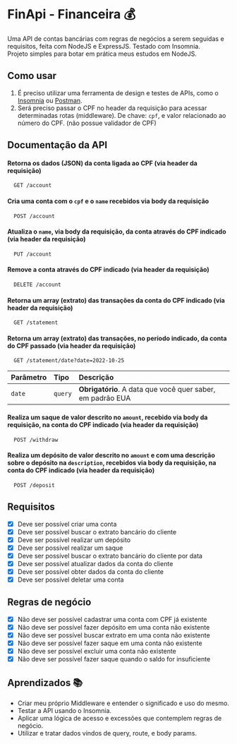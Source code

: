 # FinApi - Financeira 💰
Uma API de contas bancárias com regras de negócios a serem seguidas e requisitos, feita com NodeJS e ExpressJS. Testado com Insomnia.  
Projeto simples para botar em prática meus estudos em NodeJS.

## Como usar
1. É preciso utilizar uma ferramenta de design e testes de APIs, como o [Insomnia](https://insomnia.rest/products/insomnia) ou [Postman](https://www.postman.com/).
2. Será preciso passar o CPF no header da requisição para acessar determinadas rotas (middleware). De chave: `cpf`, e valor relacionado ao número do CPF. (não possue validador de CPF)


## Documentação da API

#### Retorna os dados (JSON) da conta ligada ao CPF (via header da requisição)

```http
  GET /account
```
#### Cria uma conta com o `cpf` e o `name` recebidos via body da requisição

```http
  POST /account
```

#### Atualiza o `name`, via body da requisição, da conta através do CPF indicado (via header da requisição)

```http
  PUT /account
```

#### Remove a conta através do CPF indicado (via header da requisição)

```http
  DELETE /account
```

#### Retorna um array (extrato) das transações da conta do CPF indicado (via header da requisição)

```http
  GET /statement
```

#### Retorna um array (extrato) das transações, no período indicado, da conta do CPF passado (via header da requisição)

```http
  GET /statement/date?date=2022-10-25
```

| Parâmetro   | Tipo       | Descrição                                   |
| :---------- | :--------- | :------------------------------------------ |
| `date`      | `query` | **Obrigatório**. A data que você quer saber, em padrão EUA |

#### Realiza um saque de valor descrito no `amount`, recebido via body da requisição, na conta do CPF indicado (via header da requisição)

```http
  POST /withdraw
```

#### Realiza um depósito de valor descrito no `amount` e com uma descrição sobre o depósito na `description`, recebidos via body da requisição, na conta do CPF indicado (via header da requisição)

```http
  POST /deposit
```

## Requisitos

- [x] Deve ser possível criar uma conta  
- [x] Deve ser possível buscar o extrato bancário do cliente
- [x] Deve ser possível realizar um depósito
- [x] Deve ser possível realizar um saque
- [x] Deve ser possível buscar o extrato bancário do cliente por data
- [x] Deve ser possível atualizar dados da conta do cliente
- [x] Deve ser possível obter dados da conta do cliente
- [x] Deve ser possível deletar uma conta

## Regras de negócio

- [x] Não deve ser possível cadastrar uma conta com CPF já existente
- [x] Não deve ser possível fazer depósito em uma conta não existente
- [x] Não deve ser possível buscar extrato em uma conta não existente
- [x] Não deve ser possível fazer saque em uma conta não existente
- [x] Não deve ser possível excluir uma conta não existente
- [x] Não deve ser possível fazer saque quando o saldo for insuficiente

## Aprendizados 📚
- Criar meu próprio Middleware e entender o significado e uso do mesmo.
- Testar a API usando o Insomnia.
- Aplicar uma lógica de acesso e excessões que contemplem regras de negócio.
- Utilizar e tratar dados vindos de query, route, e body params.
